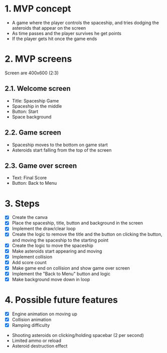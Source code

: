 # 1. MVP concept
- A game where the player controls the spaceship, and tries dodging the asteroids that appear on the screen
- As time passes and the player survives he get points
- If the player gets hit once the game ends

# 2. MVP screens
Screen are 400x600 (2:3)

## 2.1. Welcome screen
- Title: Spaceship Game
- Spaceship in the middle
- Button: Start
- Space background

## 2.2. Game screen
- Spaceship moves to the bottom on game start
- Asteroids start falling from the top of the screen

## 2.3. Game over screen
- Text: Final Score
- Button: Back to Menu

# 3. Steps
- [X] Create the canva
- [X] Place the spaceship, title, button and background in the screen
- [X] Implement the draw/clear loop
- [X] Create the logic to remove the title and the button on clicking the button, and moving the spaceship to the starting point
- [X] Create the logic to move the spaceship
- [X] Make asteroids start appearing and moving
- [X] Implement collision
- [X] Add score count
- [X] Make game end on collision and show game over screen
- [X] Implement the "Back to Menu" button and logic
- [X] Make background move down in loop

# 4. Possible future features
- [X] Engine animation on moving up
- [X] Collision animation
- [X] Ramping difficulty
- Shooting asteroids on clicking/holding spacebar (2 per second)
- Limited ammo or reload
- Asteroid destruction effect

